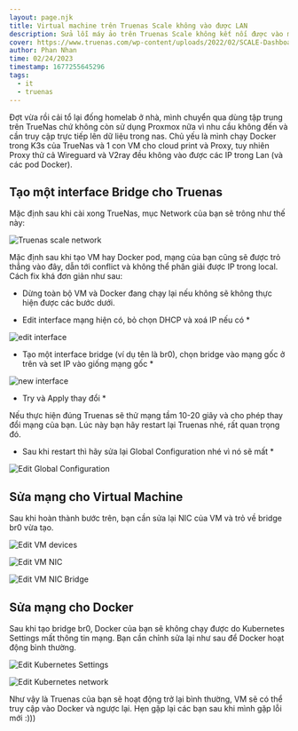 ```yaml
---
layout: page.njk
title: Virtual machine trên Truenas Scale không vào được LAN
description: Sửa lỗi máy ảo trên Truenas Scale không kết nối được vào mạng LAN
cover: https://www.truenas.com/wp-content/uploads/2022/02/SCALE-Dashboard.jpg
author: Phan Nhan
time: 02/24/2023
timestamp: 1677255645296
tags:
  - it
  - truenas
---
```


Đợt vừa rồi cải tổ lại đống homelab ở nhà, mình chuyển qua dùng tập trung trên TrueNas chứ không còn sử dụng Proxmox nữa vì nhu cầu không đến và cần truy cập trực tiếp lên dữ liệu trong nas. Chủ yếu là mình chạy Docker trong K3s của TrueNas và 1 con VM cho cloud print và Proxy, tuy nhiên Proxy thử cả Wireguard và V2ray đều không vào được các IP trong Lan (và các pod Docker).

## Tạo một interface Bridge cho Truenas

Mặc định sau khi cài xong TrueNas, mục Network của bạn sẽ trông như thế này:

![Truenas scale network](https://i.imgur.com/oBtl7bh.jpg)

Mặc định sau khi tạo VM hay Docker pod, mạng của bạn cũng sẽ được trỏ thẳng vào đây, dẫn tới conflict và không thể phân giải được IP trong local. Cách fix khá đơn giản như sau:

* Dừng toàn bộ VM và Docker đang chạy lại nếu không sẽ không thực hiện được các bước dưới.

* Edit interface mạng hiện có, bỏ chọn DHCP và xoá IP nếu có *

![edit interface](https://i.imgur.com/8ZRxwlA.png)

* Tạo một interface bridge (ví dụ tên là br0), chọn bridge vào mạng gốc ở trên và set IP vào giống mạng gốc *

![new interface](https://i.imgur.com/73kJrCW.png)

* Try và Apply thay đổi *

Nếu thực hiện đúng Truenas sẽ thử mạng tầm 10-20 giây và cho phép thay đổi mạng của bạn. Lúc này bạn hãy restart lại Truenas nhé, rất quan trọng đó.

* Sau khi restart thì hãy sửa lại Global Configuration nhé vì nó sẽ mất *

![Edit Global Configuration](https://i.imgur.com/R5bqWJV.png)

## Sửa mạng cho Virtual Machine

Sau khi hoàn thành bước trên, bạn cần sửa lại NIC của VM và trỏ về bridge br0 vừa tạo.

![Edit VM devices](https://i.imgur.com/goAbejK.png)

![Edit VM NIC](https://i.imgur.com/ZRN0AzX.png)

![Edit VM NIC Bridge](https://i.imgur.com/4xx75Qc.png)

## Sửa mạng cho Docker

Sau khi tạo bridge br0, Docker của bạn sẽ không chạy được do Kubernetes Settings mất thông tin mạng. Bạn cần chỉnh sửa lại như sau để Docker hoạt động bình thường.

![Edit Kubernetes Settings](https://i.imgur.com/yzhXQIT.png)

![Edit Kubernetes network](https://i.imgur.com/YyNAA9h.png)


Như vậy là Truenas của bạn sẽ hoạt động trở lại bình thường, VM sẽ có thể truy cập vào Docker và ngược lại. Hẹn gặp lại các bạn sau khi mình gặp lỗi mới :)))